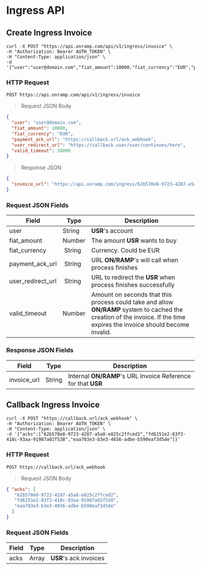 # Ingress API

## Create Ingress Invoice

```shell
curl -X POST "https://api.onramp.com/api/v1/ingress/invoice" \
-H "Authorization: Bearer AUTH_TOKEN" \
-H "Content-Type: application/json" \
-d '{"user":"user@domain.com","fiat_amount":10000,"fiat_currency":"EUR","payment_ack_url":"www.example.com/ack_webhook","user_redirect_url":"www.example.com/user/continues/here","valid_timeout":30000}'
```
### HTTP Request

`POST https://api.onramp.com/api/v1/ingress/invoice`

> Request JSON Body

```json
{
  "user": "user@domain.com",
  "fiat_amount": 10000,
  "fiat_currency": "EUR",
  "payment_ack_url": "https://callback.url/ack_webhook",
  "user_redirect_url": "https://callback.user/user/continues/here",
  "valid_timeout": 30000
}
```

> Response JSON

```json
{
  "invoice_url": "https://api.onramp.com/ingress/62b570e8-9723-4287-a5a8-e825c2ffced2"
}
```

### Request JSON Fields

Field | Type | Description
--------- | ------- | -----------
user | String | **USR**'s account
fiat_amount | Number | The amount **USR** wants to buy
fiat_currency | String | Currency. Could be EUR|USD|... 
payment_ack_url | String | URL **ON/RAMP**'s will call when process finishes 
user_redirect_url | String | URL to redirect the **USR** when process finishes successfully
valid_timeout | Number | Amount on seconds that this process could take and allow **ON/RAMP** system to cached the creation of the invoice. If the time expires the invoice should become invalid. 


### Response JSON Fields

Field | Type | Description
--------- | ------- | -----------
invoice_url | String | Internal **ON/RAMP**'s URL Invoice Reference for that **USR**


## Callback Ingress Invoice

```shell
curl -X POST "https://callback.url/ack_webhook" \
-H "Authorization: Bearer AUTH_TOKEN" \
-H "Content-Type: application/json" \
-d '{"acks":["62b570e8-9723-4287-a5a8-e825c2ffced2","fd6151e2-83f3-418c-93aa-91987a02f538","eaa703e3-b3e3-4656-adbe-b590eaf3d5de"]}'
```
### HTTP Request

`POST https://callback.url/ack_webhook`

> Request JSON Body

```json
{ "acks": [
   "62b570e8-9723-4287-a5a8-e825c2ffced2",
   "fd6151e2-83f3-418c-93aa-91987a02f538",
   "eaa703e3-b3e3-4656-adbe-b590eaf3d5de"
  ]
}
```

### Request JSON Fields

Field | Type | Description
--------- | ------- | -----------
acks | Array | **USR**'s ack invoices


